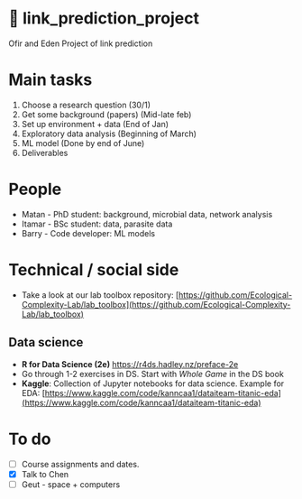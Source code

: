 # 👋 link_prediction_project
Ofir and Eden Project of link prediction


# Main tasks
1. Choose a research question (30/1)
2. Get some background (papers) (Mid-late feb)
3. Set up environment + data (End of Jan)
4. Exploratory data analysis (Beginning of March)
5. ML model (Done by end of June)
7. Deliverables

# People
- Matan - PhD student: background, microbial data, network analysis
- Itamar - BSc student: data, parasite data
- Barry - Code developer: ML models

# Technical / social side
- Take a look at our lab toolbox repository: [https://github.com/Ecological-Complexity-Lab/lab_toolbox](https://github.com/Ecological-Complexity-Lab/lab_toolbox)

## Data science
- **R for Data Science (2e)**  https://r4ds.hadley.nz/preface-2e
- Go through 1-2 exercises in DS. Start with _Whole Game_ in the DS book
- **Kaggle**: Collection of Jupyter notebooks for data science. Example for EDA: [https://www.kaggle.com/code/kanncaa1/dataiteam-titanic-eda](https://www.kaggle.com/code/kanncaa1/dataiteam-titanic-eda)

# To do
- [ ] Course assignments and dates.
- [x] Talk to Chen
- [ ] Geut - space + computers
